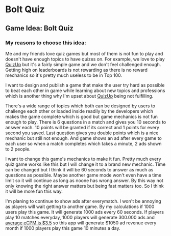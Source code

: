# Bolt Quiz

## Game Idea: Bolt Quiz

### My reasons to choose this idea: 
Me and my friends love quiz games but most of them is not fun to play and doesn't have enough topics to have quizes on. For example, we love to play [QuizUp](https://play.google.com/store/apps/details?id=com.quizup.core) but it's a fairly simple game and we don't feel challenged enough. Getting high on leaderboards is not rewarding as there is no reward mechanics so it's pretty much useless to be in Top 100. 

I want to design and publish a game that make the user try hard as possible to beat each other in game while learning about new topics and professions which is another thing why I'm upset about [QuizUp](https://play.google.com/store/apps/details?id=com.quizup.core) being not fulfilling. 

There's a wide range of topics which both can be designed by users to challenge each other or loaded inside readily by the developers which makes the game complete which is good but game mechanics is not fun enough to play. There is 6 questions in a match and gives you 10 seconds to answer each. 10 points will be granted if its correct and 1 points for every second you saved. Last question gives you double points which is a nice mechanic but still not enough. And game shows an ad after every game to each user so when a match completes which takes a minute, 2 ads shown to 2 people. 

I want to change this game's mechanics to make it fun. Pretty much every quiz game works like this but I will change it to a brand new mechanic. Time can be changed but I think it will be 60 seconds to answer as much as questions as possible. Maybe another game mode won't even have a time limit so it will continue as long as noone has wrong answer. By this way not only knowing the right answer matters but being fast matters too. So I think it will be more fun this way.

I'm planing to continue to show ads after everymatch. I won't be annoying as players will wait getting to another game. By my calculations if 1000 users play this game. It will generate 1000 ads every 60 seconds. If players play 10 matches everyday, 1000 players will generate 300.000 ads and [average eCPM is $3.5](https://www.appodeal.com/home/blog/april-2020-mobile-in-app-ecpm-performances-worldwide/) so this app will generate $1050 ad revenue every month if 1000 players play this game 10 minutes a day.
